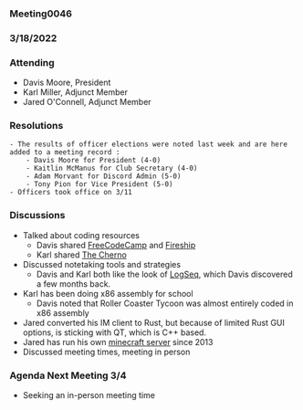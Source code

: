 ### Meeting0046
### 3/18/2022

### Attending

- Davis Moore, President 
- Karl Miller, Adjunct Member 
- Jared O'Connell, Adjunct Member 

### Resolutions

	- The results of officer elections were noted last week and are here added to a meeting record :
		- Davis Moore for President (4-0)
		- Kaitlin McManus for Club Secretary (4-0)
		- Adam Morvant for Discord Admin (5-0)
		- Tony Pion for Vice President (5-0)
	- Officers took office on 3/11

### Discussions 

 - Talked about coding resources
	- Davis shared [FreeCodeCamp](https://www.freecodecamp.org/) and [Fireship](https://www.youtube.com/channel/UCsBjURrPoezykLs9EqgamOA)
	- Karl shared [The Cherno](https://www.youtube.com/c/TheChernoProject)
 - Discussed notetaking tools and strategies
	- Davis and Karl both like the look of [LogSeq](https://logseq.com/), which Davis discovered a few months back.
 - Karl has been doing x86 assembly for school
	- Davis noted that Roller Coaster Tycoon was almost entirely coded in x86 assembly 
 - Jared converted his IM client to Rust, but because of limited Rust GUI options, is sticking with QT, which is C++ based.
 - Jared has run his own [minecraft server](https://www.shadowxcraft.net/) since 2013
 - Discussed meeting times, meeting in person 
	

### Agenda Next Meeting 3/4

 - Seeking an in-person meeting time

